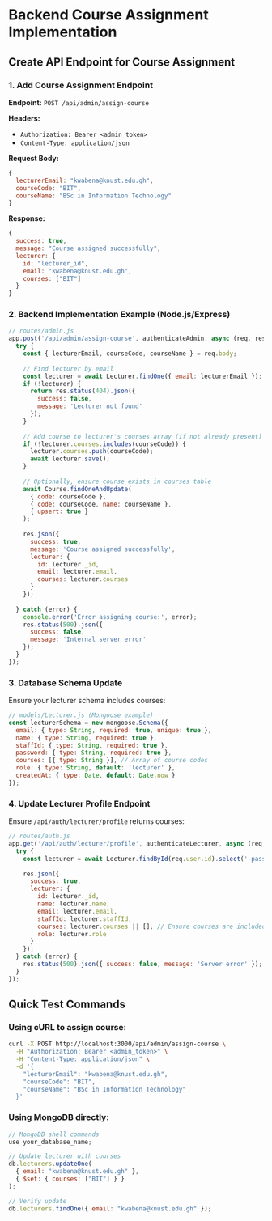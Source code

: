 # Backend Course Assignment Implementation

## Create API Endpoint for Course Assignment

### 1. Add Course Assignment Endpoint

**Endpoint:** `POST /api/admin/assign-course`

**Headers:**
- `Authorization: Bearer <admin_token>`
- `Content-Type: application/json`

**Request Body:**
```javascript
{
  lecturerEmail: "kwabena@knust.edu.gh",
  courseCode: "BIT",
  courseName: "BSc in Information Technology"
}
```

**Response:**
```javascript
{
  success: true,
  message: "Course assigned successfully",
  lecturer: {
    id: "lecturer_id",
    email: "kwabena@knust.edu.gh",
    courses: ["BIT"]
  }
}
```

### 2. Backend Implementation Example (Node.js/Express)

```javascript
// routes/admin.js
app.post('/api/admin/assign-course', authenticateAdmin, async (req, res) => {
  try {
    const { lecturerEmail, courseCode, courseName } = req.body;
    
    // Find lecturer by email
    const lecturer = await Lecturer.findOne({ email: lecturerEmail });
    if (!lecturer) {
      return res.status(404).json({ 
        success: false, 
        message: 'Lecturer not found' 
      });
    }
    
    // Add course to lecturer's courses array (if not already present)
    if (!lecturer.courses.includes(courseCode)) {
      lecturer.courses.push(courseCode);
      await lecturer.save();
    }
    
    // Optionally, ensure course exists in courses table
    await Course.findOneAndUpdate(
      { code: courseCode },
      { code: courseCode, name: courseName },
      { upsert: true }
    );
    
    res.json({
      success: true,
      message: 'Course assigned successfully',
      lecturer: {
        id: lecturer._id,
        email: lecturer.email,
        courses: lecturer.courses
      }
    });
    
  } catch (error) {
    console.error('Error assigning course:', error);
    res.status(500).json({ 
      success: false, 
      message: 'Internal server error' 
    });
  }
});
```

### 3. Database Schema Update

Ensure your lecturer schema includes courses:

```javascript
// models/Lecturer.js (Mongoose example)
const lecturerSchema = new mongoose.Schema({
  email: { type: String, required: true, unique: true },
  name: { type: String, required: true },
  staffId: { type: String, required: true },
  password: { type: String, required: true },
  courses: [{ type: String }], // Array of course codes
  role: { type: String, default: 'lecturer' },
  createdAt: { type: Date, default: Date.now }
});
```

### 4. Update Lecturer Profile Endpoint

Ensure `/api/auth/lecturer/profile` returns courses:

```javascript
// routes/auth.js
app.get('/api/auth/lecturer/profile', authenticateLecturer, async (req, res) => {
  try {
    const lecturer = await Lecturer.findById(req.user.id).select('-password');
    
    res.json({
      success: true,
      lecturer: {
        id: lecturer._id,
        name: lecturer.name,
        email: lecturer.email,
        staffId: lecturer.staffId,
        courses: lecturer.courses || [], // Ensure courses are included
        role: lecturer.role
      }
    });
  } catch (error) {
    res.status(500).json({ success: false, message: 'Server error' });
  }
});
```

## Quick Test Commands

### Using cURL to assign course:
```bash
curl -X POST http://localhost:3000/api/admin/assign-course \
  -H "Authorization: Bearer <admin_token>" \
  -H "Content-Type: application/json" \
  -d '{
    "lecturerEmail": "kwabena@knust.edu.gh",
    "courseCode": "BIT",
    "courseName": "BSc in Information Technology"
  }'
```

### Using MongoDB directly:
```javascript
// MongoDB shell commands
use your_database_name;

// Update lecturer with courses
db.lecturers.updateOne(
  { email: "kwabena@knust.edu.gh" },
  { $set: { courses: ["BIT"] } }
);

// Verify update
db.lecturers.findOne({ email: "kwabena@knust.edu.gh" });
```